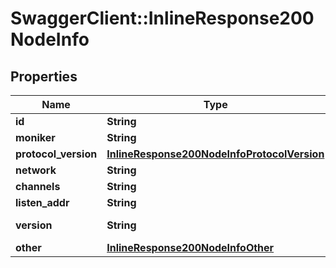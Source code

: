 # SwaggerClient::InlineResponse200NodeInfo

## Properties
Name | Type | Description | Notes
------------ | ------------- | ------------- | -------------
**id** | **String** |  | [optional] 
**moniker** | **String** |  | [optional] 
**protocol_version** | [**InlineResponse200NodeInfoProtocolVersion**](InlineResponse200NodeInfoProtocolVersion.md) |  | [optional] 
**network** | **String** |  | [optional] 
**channels** | **String** |  | [optional] 
**listen_addr** | **String** |  | [optional] 
**version** | **String** | Tendermint version | [optional] 
**other** | [**InlineResponse200NodeInfoOther**](InlineResponse200NodeInfoOther.md) |  | [optional] 


